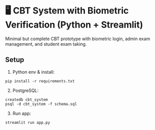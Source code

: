 # 🖥️ CBT System with Biometric Verification (Python + Streamlit)

Minimal but complete CBT prototype with biometric login, admin exam management, and student exam taking.

## Setup
1) Python env & install:
```
pip install -r requirements.txt
```
2) PostgreSQL:
```
createdb cbt_system
psql -d cbt_system -f schema.sql
```
3) Run app:
```
streamlit run app.py
```
